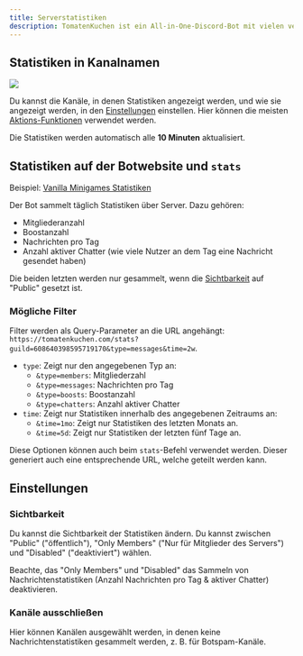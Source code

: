 ```yaml
---
title: Serverstatistiken
description: TomatenKuchen ist ein All-in-One-Discord-Bot mit vielen verschiedenen Funktionen. Erklärt die Einrichtung und Verwendung von Serverstatistiken.
---
```


## Statistiken in Kanalnamen

![](https://tomatenkuchen.com/assets/images/stats.webp)

Du kannst die Kanäle, in denen Statistiken angezeigt werden, und wie sie angezeigt werden, in den [Einstellungen](https://tomatenkuchen.com/dashboard/settings) einstellen.
Hier können die meisten [Aktions-Funktionen](/category/action-functions) verwendet werden.

Die Statistiken werden automatisch alle **10 Minuten** aktualisiert.

## Statistiken auf der Botwebsite und `stats`

Beispiel: [Vanilla Minigames Statistiken](https://tomatenkuchen.com/stats?guild=608640398595719170)

Der Bot sammelt täglich Statistiken über Server. Dazu gehören:
- Mitgliederanzahl
- Boostanzahl
- Nachrichten pro Tag
- Anzahl aktiver Chatter (wie viele Nutzer an dem Tag eine Nachricht gesendet haben)

Die beiden letzten werden nur gesammelt, wenn die [Sichtbarkeit](#sichtbarkeit) auf "Public" gesetzt ist.

### Mögliche Filter

Filter werden als Query-Parameter an die URL angehängt: `https://tomatenkuchen.com/stats?guild=608640398595719170&type=messages&time=2w`.

- `type`: Zeigt nur den angegebenen Typ an:
	- `&type=members`: Mitgliederzahl
	- `&type=messages`: Nachrichten pro Tag
	- `&type=boosts`: Boostanzahl
	- `&type=chatters`: Anzahl aktiver Chatter
- `time`: Zeigt nur Statistiken innerhalb des angegebenen Zeitraums an:
	- `&time=1mo`: Zeigt nur Statistiken des letzten Monats an.
	- `&time=5d`: Zeigt nur Statistiken der letzten fünf Tage an.

Diese Optionen können auch beim `stats`-Befehl verwendet werden. Dieser generiert auch eine entsprechende URL, welche geteilt werden kann.

## Einstellungen

### Sichtbarkeit

Du kannst die Sichtbarkeit der Statistiken ändern. Du kannst zwischen "Public" ("öffentlich"), "Only Members" ("Nur für Mitglieder des Servers") und "Disabled" ("deaktiviert") wählen.

Beachte, das "Only Members" und "Disabled" das Sammeln von Nachrichtenstatistiken (Anzahl Nachrichten pro Tag & aktiver Chatter) deaktivieren.

### Kanäle ausschließen

Hier können Kanälen ausgewählt werden, in denen keine Nachrichtenstatistiken gesammelt werden, z. B. für Botspam-Kanäle.
